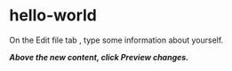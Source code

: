 # hello-world
On the Edit file tab , type some information about yourself.

***Above the new content, click Preview changes.***
